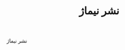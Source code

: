 ﻿---
layout: post
title: نشر نیماژ
name_en: nashrenimaj
company_slug: nashrenimaj
logo: 
cover: 
company_count:
founded:
location: ""
total_review: 
total_interview: 
salary_avg: 
salary_min: 
salary_max: 
rate: 
view_count: 
industry: رسانه و انتشارات 
city: تهران, تهران
size_en: S
size: 11-50 نفر
site: https://nashrenimaj.com
---

نشر نیماژ